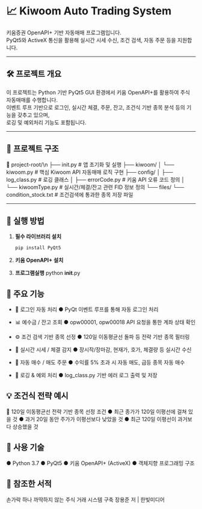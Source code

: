 # 📈 Kiwoom Auto Trading System

키움증권 OpenAPI+ 기반 자동매매 프로그램입니다.  
PyQt5와 ActiveX 통신을 활용해 실시간 시세 수신, 조건 검색, 자동 주문 등을 지원합니다.

---

## 🛠️ 프로젝트 개요

이 프로젝트는 Python 기반 PyQt5 GUI 환경에서 키움 OpenAPI+를 활용하여 주식 자동매매를 수행합니다.  
이벤트 루프 기반으로 로그인, 실시간 체결, 주문, 잔고, 조건식 기반 종목 분석 등의 기능을 갖추고 있으며,  
로깅 및 예외처리 기능도 포함됩니다.

---

## 📂 프로젝트 구조
📁 project-root/\n
├── init.py # 앱 초기화 및 실행
├── kiwoom/
│ └── kiwoom.py # 핵심 Kiwoom API 자동매매 로직 구현
├── config/
│ ├── log_class.py # 로깅 클래스
│ ├── errorCode.py # 키움 API 오류 코드 정의
│ └── kiwoomType.py # 실시간/체결/잔고 관련 FID 정보 정의
└── files/
└── condition_stock.txt # 조건검색에 통과한 종목 저장 파일

---

## 🚀 실행 방법

1. **필수 라이브러리 설치**

   ```bash
   pip install PyQt5
2. **키움 OpenAPI+ 설치**
3. **프로그램실행**
   python __init__.py

## 🔧 주요 기능
- 🔐 로그인 자동 처리
● PyQt 이벤트 루프를 통해 자동 로그인 처리

- 📊 예수금 / 잔고 조회
● opw00001, opw00018 API 요청을 통한 계좌 상태 확인

- ⚙️ 조건 검색 기반 종목 선정
● 120일 이동평균선 돌파 등 전략 기반 종목 필터링

- 🔄 실시간 시세 / 체결 감지
● 장시작/장마감, 현재가, 호가, 체결량 등 실시간 수신

- 🛒 자동 매수 / 매도 주문
● 수익률 5% 초과 시 자동 매도, 급등 종목 자동 매수

- 📜 로깅 & 예외 처리
● log_class.py 기반 에러 로그 출력 및 저장

## 💡 조건식 전략 예시
📌 120일 이동평균선 전략 기반 종목 선정 조건
● 최근 종가가 120일 이평선에 걸쳐 있을 것
● 과거 20일 동안 주가가 이평선보다 낮았을 것
● 최근 120일 이평선이 과거보다 상승했을 것

## 🧪 사용 기술
● Python 3.7
● PyQt5
● 키움 OpenAPI+ (ActiveX)
● 객체지향 프로그래밍 구조

## 📘 참조한 서적
손가락 하나 까딱하지 않는 주식 거래 시스템 구축
장용준 저 | 한빛미디어
